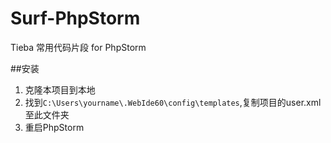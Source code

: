 Surf-PhpStorm
=======
Tieba 常用代码片段 for PhpStorm

##安装

1. 克隆本项目到本地
2. 找到`C:\Users\yourname\.WebIde60\config\templates`,复制项目的user.xml至此文件夹
3. 重启PhpStorm

